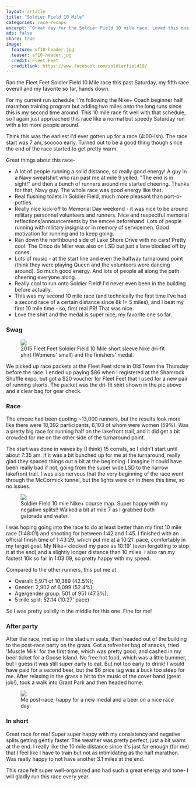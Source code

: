 ```yaml
---
layout: article
title: "Soldier Field 10 Mile"
categories: race-recaps
excerpt: "Great day for the Soldier Field 10 mile race. Loved this one- here's a recap."
ads: false
share: true
image:
  feature: sf10-header.jpg
  teaser: sf10-header.jpg
  credit: Fleet Feet
  creditlink: https://www.facebook.com/soldierfield10/
---
```


Ran the Fleet Feet Soldier Field 10 Mile race this past Saturday, my fifth race overall and my favorite so far, hands down.
 
For my current run schedule, I'm following the Nike+ Coach beginner half marathon training program but adding two miles onto the long runs since this is my second time around.  This 10 mile race fit well
with that schedule, so I again just
approached this race like a normal but speedy Saturday run with a lot more people around.

Think this was the earliest I'd ever gotten up for a race (4:00-ish).  The race start was 7 am, sooooo early.  Turned out to be a good thing though since the end of the race started to get pretty warm. 
 
Great things about this race-

* A lot of people running a solid distance, so really good energy! A guy in a Navy sweatshirt who ran past me at mile 9 yelled, "The end is in sight!" and then a bunch of runners around me started cheering. Thanks for that, Navy guy.  The whole race was good energy like that.
* Real flushing toilets in Soldier Field, much more pleasant than port-o-potties.
* Really nice kick-off to Memorial Day weekend - it was nice to be around military personnel volunteers and runners.  Nice and respectful memorial reflections/announcements by the emcee beforehand.  Lots of people running with military insignia or in memory of servicemen.  Good motivation for running and to keep going. 
* Ran down the northbound side of Lake Shore Drive with no cars!  Pretty cool.  The Cinco de Miler was also on LSD but just a lane blocked off by cones.
* Lots of music - at the start line and even the halfway turnaround point (think they were playing Queen and the volunteers were dancing around).  So much good energy.  And lots of people all along the path cheering everyone along.
* Really cool to run onto Soldier Field!  I'd never even been in the building before actually.  
* This was my second 10 mile race (and technically the first time I've had a second race of a certain distance since 8k != 5 miles), and I beat my first 10 mile time - so, first real PR!  That was nice. 
* Love the shirt and the medal is super nice, my favorite one so far.

### Swag

<figure class="half">
        <img src="{{ site.url }}/images/sf10-swag.jpg">
        <figcaption>2015 Fleet Feet Soldier Field 10 Mile short sleeve Nike dri-fit shirt (Womens' small) and the finishers' medal.</figcaption>
</figure>

We picked up race packets at the Fleet Feet store in Old Town the Thursday before the 
race.  I ended up paying 
$86 when I registered at the Shamrock Shuffle expo, but got a $20 voucher for Fleet Feet that I used for a new pair of running shorts. 
The packet was the dri-fit shirt shown in the pic above and a clear bag for gear check.
 
### Race
The emcee had been quoting ~13,000 runners, but the results look more like there were 10,392 participants, 6,103
of whom were women (59%). Was a pretty big race for running half on the
lakefront trail, and it did get a bit crowded for me on the other side of the turnaround point.  

The start was done in waves by (I think) 15 corrals, so I didn't start until about 7:35 am.  If it was a bit bunched up for me at the turnaround, really glad they spaced things out a bit at the beginning.  I imagine it could have been really bad if not, going from the super wide LSD to the narrow lakefront trail.  I was also nervous that the very
beginning of the race went through the McCormick tunnel, but the lights were on in there this time, so no issues. 

<figure>
        <img src="{{ site.url }}/images/sf10-course.jpg">
        <figcaption>Soldier Field 10 mile Nike+ course map. Super happy with my negative splits!!  Walked a bit at mile 7 as I grabbed both gatorade and water.</figcaption>
</figure>

I was hoping going into the race to do at least better than my first 10 mile race (1:48:01) and shooting for between 1:42 and 1:45.
I finished with an official finish time of 1:43:29, which put me at a 10:21' pace, comfortably in
my target goal. My Nike+ clocked my pace as 10:19' (even forgetting to stop it at the end) and a slightly longer distance than
10 miles.  I also ran my fastest 10k so far in 1:03:09, so pretty happy with my speed.  

Compared to the other runners, this put me at 

* Overall: 5,971 of 10,389 (42.5%); 
* Gender: 2,902 of 6,099 (52.4%); 
* Age/gender group: 501 of 951 (47.3%); 
* 5 mile split: 52:14 (10:27' pace)

So I was pretty solidly in the middle for this one.  Fine for me!

### After party
After the race, met up in the stadium seats, then headed out of the building to the post-race party on the grass. 
Got a refresher bag of snacks, tried 'Muscle Milk' for the first time, which was pretty good, and cashed in my beer ticket for a Goose Island.  No free hot food, which was a little bummer, but I guess it was still super early to eat.  But not too early to drink!  I would have paid for a second beer, but the $6 price tag was a buck too steep for me.  After relaxing in the grass a bit to the music of the cover band (great job!), took a walk into Grant Park and then headed home.


<figure class="half">
        <img src="{{ site.url }}/images/sf10-post.jpg">
        <figcaption>Me post-race, happy for a new medal and a beer on a nice race day.</figcaption>
</figure>


### In short
Great race for me!  Super super happy with my consistency and negative splits getting gently faster. 
The weather was pretty perfect, just a bit warm at the end.
I really like the 10 mile distance since it's just far enough (for me) that I feel like I have to train but not as intimidating as the half marathon.  Was really happy to not have another 3.1 miles at the end.

This race felt super well-organized and had such a great energy and tone-
I will gladly run this race every year.  
